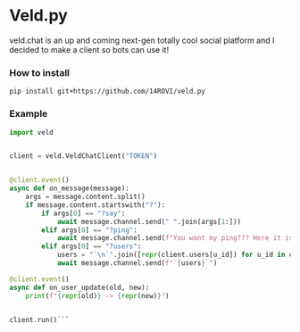 # Veld.py
veld.chat is an up and coming next-gen totally cool social platform and I decided to make a client so bots can use it!

### How to install
`pip install git+https://github.com/14ROVI/veld.py`

### Example
```py
import veld


client = veld.VeldChatClient("TOKEN")


@client.event()
async def on_message(message):
    args = message.content.split()
    if message.content.startswith("?"):
        if args[0] == "?say":
            await message.channel.send(" ".join(args[1:]))
        elif args[0] == "?ping":
            await message.channel.send(f"You want my ping??? Here it is then: `{client.ping}ms`")
        elif args[0] == "?users":
            users = "`\n`".join([repr(client.users[u_id]) for u_id in client.users])
            await message.channel.send(f"`{users}`")

@client.event()
async def on_user_update(old, new):
    print(f"{repr(old)} -> {repr(new)}")


client.run()```

